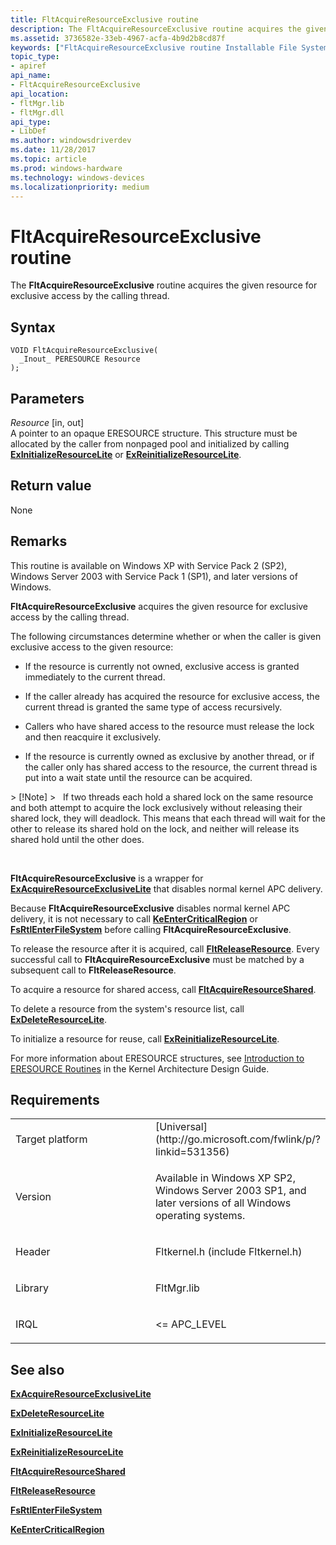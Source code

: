 ```yaml
---
title: FltAcquireResourceExclusive routine
description: The FltAcquireResourceExclusive routine acquires the given resource for exclusive access by the calling thread.
ms.assetid: 3736582e-33eb-4967-acfa-4b9d2b8cd87f
keywords: ["FltAcquireResourceExclusive routine Installable File System Drivers"]
topic_type:
- apiref
api_name:
- FltAcquireResourceExclusive
api_location:
- fltMgr.lib
- fltMgr.dll
api_type:
- LibDef
ms.author: windowsdriverdev
ms.date: 11/28/2017
ms.topic: article
ms.prod: windows-hardware
ms.technology: windows-devices
ms.localizationpriority: medium
---
```


# FltAcquireResourceExclusive routine


The **FltAcquireResourceExclusive** routine acquires the given resource for exclusive access by the calling thread.

Syntax
------

```ManagedCPlusPlus
VOID FltAcquireResourceExclusive(
  _Inout_ PERESOURCE Resource
);
```

Parameters
----------

*Resource* \[in, out\]  
A pointer to an opaque ERESOURCE structure. This structure must be allocated by the caller from nonpaged pool and initialized by calling [**ExInitializeResourceLite**](https://msdn.microsoft.com/library/windows/hardware/ff545317) or [**ExReinitializeResourceLite**](https://msdn.microsoft.com/library/windows/hardware/ff545542).

Return value
------------

None

Remarks
-------

This routine is available on Windows XP with Service Pack 2 (SP2), Windows Server 2003 with Service Pack 1 (SP1), and later versions of Windows.

**FltAcquireResourceExclusive** acquires the given resource for exclusive access by the calling thread.

The following circumstances determine whether or when the caller is given exclusive access to the given resource:

-   If the resource is currently not owned, exclusive access is granted immediately to the current thread.

-   If the caller already has acquired the resource for exclusive access, the current thread is granted the same type of access recursively.

-   Callers who have shared access to the resource must release the lock and then reacquire it exclusively.

-   If the resource is currently owned as exclusive by another thread, or if the caller only has shared access to the resource, the current thread is put into a wait state until the resource can be acquired.

&gt; \[!Note\]
&gt;   If two threads each hold a shared lock on the same resource and both attempt to acquire the lock exclusively without releasing their shared lock, they will deadlock. This means that each thread will wait for the other to release its shared hold on the lock, and neither will release its shared hold until the other does.

 

**FltAcquireResourceExclusive** is a wrapper for [**ExAcquireResourceExclusiveLite**](https://msdn.microsoft.com/library/windows/hardware/ff544351) that disables normal kernel APC delivery.

Because **FltAcquireResourceExclusive** disables normal kernel APC delivery, it is not necessary to call [**KeEnterCriticalRegion**](https://msdn.microsoft.com/library/windows/hardware/ff552021) or [**FsRtlEnterFileSystem**](fsrtlenterfilesystem.md) before calling **FltAcquireResourceExclusive**.

To release the resource after it is acquired, call [**FltReleaseResource**](fltreleaseresource.md). Every successful call to **FltAcquireResourceExclusive** must be matched by a subsequent call to **FltReleaseResource**.

To acquire a resource for shared access, call [**FltAcquireResourceShared**](fltacquireresourceshared.md).

To delete a resource from the system's resource list, call [**ExDeleteResourceLite**](https://msdn.microsoft.com/library/windows/hardware/ff544578).

To initialize a resource for reuse, call [**ExReinitializeResourceLite**](https://msdn.microsoft.com/library/windows/hardware/ff545542).

For more information about ERESOURCE structures, see [Introduction to ERESOURCE Routines](https://msdn.microsoft.com/library/windows/hardware/ff548046) in the Kernel Architecture Design Guide.

Requirements
------------

<table>
<colgroup>
<col width="50%" />
<col width="50%" />
</colgroup>
<tbody>
<tr class="odd">
<td align="left"><p>Target platform</p></td>
<td align="left">[Universal](http://go.microsoft.com/fwlink/p/?linkid=531356)</td>
</tr>
<tr class="even">
<td align="left"><p>Version</p></td>
<td align="left"><p>Available in Windows XP SP2, Windows Server 2003 SP1, and later versions of all Windows operating systems.</p></td>
</tr>
<tr class="odd">
<td align="left"><p>Header</p></td>
<td align="left">Fltkernel.h (include Fltkernel.h)</td>
</tr>
<tr class="even">
<td align="left"><p>Library</p></td>
<td align="left">FltMgr.lib</td>
</tr>
<tr class="odd">
<td align="left"><p>IRQL</p></td>
<td align="left"><p>&lt;= APC_LEVEL</p></td>
</tr>
</tbody>
</table>

## See also


[**ExAcquireResourceExclusiveLite**](https://msdn.microsoft.com/library/windows/hardware/ff544351)

[**ExDeleteResourceLite**](https://msdn.microsoft.com/library/windows/hardware/ff544578)

[**ExInitializeResourceLite**](https://msdn.microsoft.com/library/windows/hardware/ff545317)

[**ExReinitializeResourceLite**](https://msdn.microsoft.com/library/windows/hardware/ff545542)

[**FltAcquireResourceShared**](fltacquireresourceshared.md)

[**FltReleaseResource**](fltreleaseresource.md)

[**FsRtlEnterFileSystem**](fsrtlenterfilesystem.md)

[**KeEnterCriticalRegion**](https://msdn.microsoft.com/library/windows/hardware/ff552021)

 

 






